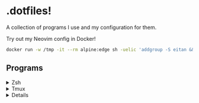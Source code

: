 # .dotfiles!

A collection of programs I use and my configuration for them.

Try out my Neovim config in Docker!
```sh
docker run -w /tmp -it --rm alpine:edge sh -uelic 'addgroup -S eitan && adduser -S eitan -G eitan --shell /bin/sh && apk add alpine-sdk yarn python3 ripgrep git neovim=0.11.1-r1 bash curl --update && su -c "git clone https://github.com/eitanoid/eitan-dotfiles.git && mkdir -p /home/eitan/.config && cp -R eitan-dotfiles/config/nvim /home/eitan/.config/nvim" eitan && su -c "nvim --headless +\"Lazy! sync\" +qa && nvim" eitan'  
```

## Programs
<details>
<summary>Zsh</summary>

Zsh with `vi` mode enabled using the [zinit](https://github.com/zdharma-continuum/zinit) package manager and [starship](starship.rc) for prompt.

## Plugins

- [zsh-Autocomplete](https://github.com/marlonrichert/zsh-autocomplete.git)
- [zsh-autosuggestions](https://github.com/zsh-users/zsh-autosuggestions)
- [zsh-syntax-highlighting](https://github.com/zdharma-continuum/fast-syntax-highlighting)
- [reverse-history-substring-search](https://github.com/zsh-users/zsh-history-substring-search)
- [zsh-vi-mode](https://github.com/jeffreytse/zsh-vi-mode.git)

## Binds

| Action                  | Mode   | Bind                 |
| :---------------------- | :----- | :------------------- |
| Enter Normal Mode       | Insert | `Esc`                |
| Enter Insert Mode       | Normal | `i`,`a`,`o`          |
| Search Histroy Prefixed | Insert | `CTRL+Q`, `CTRL+P`   |
| Search Histtory Prefiex | Normal | `SHIFT+J`, `SHIFT+K` |
| Edit in Text Editor     | Visual | `vvv`                |


</details>

<details>

<summary>Tmux</summary>

## Plugins

- [tmux-plugins/tpm](https://github.com/tmux-plugins/tpm)
- [tmux-plugins/tmux-resurrect](https://github.com/tmux-plugins/tmux-resurrect)
- [tmux-plugins/tmux-continuum](https://github.com/tmux-plugins/tmux-continuum)
- [soyuka/tmux-current-pane-hostname](https://github.com/soyuka/tmux-current-pane-hostname)
    
- manually installed [vim-tmux-navigator](https://github.com/christoomey/vim-tmux-navigator)


## Binds

| Action                    | Mode   | Bind                 |
| :----------------------   | :----- | :------------------- |
| Prefix                    | any    | `CTRL-A`             |
| split-window (vertical)   | prefix | `-`                  |
| split-window (horizontal) | prefix | `|`                  |
| Copy mode                 | prefix | `[`                  |
| Swap window left/right    | prefix | `<`, `>`             |
| Visual Block              | Copy   | `CTRL-V`             |
| Copy Line                 | Copy   | `SHIFT-Y`            |
| Select Line               | Copy   | `SHIFT-V`            |

</details>

<details>

<details>

<summary>List of programs I like to install</summary>

- [direnv](https://direnv.net/)
- [zoxide](https://github.com/ajeetdsouza/zoxide)
- [fzf](https://github.com/junegunn/fzf)

pdf viewer
- [zathura](https://pwmt.org/projects/zathura)

</details>

<details>

<summary>General Binds</summary>

Not Part of the dot files, but my personal binds that I Want to keep track of.


| Action                     | Bind            |
| :------------------------- | :-------------- |
| Open Application Launcher  | `ALT-SPACE`     |
| Full-Screen APP            | `CTRL-ALT-F`    |
| Campure Rectangular Region | `SUPER-SHIFT-S` |
| Change Imput Language      | `ALT-SHIFT`     |

</details>
